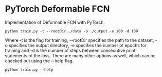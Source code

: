 # PyTorch Deformable FCN

Implementation of Deformable FCN with PyTorch.

```
python train.py -t --rootDir ./data -o ./output -e 100 -d 100
```

Where -t is the flag for training, --rootDir specifies the path to the dataset, -o specifies the output directory, -e specifies the number of epochs for training and -d is the number of steps between consecutive print statements of the loss.
There are many other options as well, which can be checked out using the --help flag.

```
python train.py --help
```
